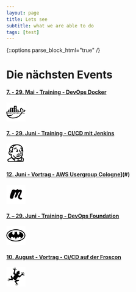 ```yaml
---
layout: page
title: Lets see
subtitle: what we are able to do
tags: [test]
---
```

{::options parse_block_html="true" /}
<div class="content">

<div class="container">

<div class="grid-content">

<div class="offer_head">

# Die nächsten Events

</div>

<div class="col-sm-24 col-md-12">

<div class="boxes2 flexible">

#### [7\. - 29\. Mai - Training - DevOps Docker](docker-training)

[![Docker Hands-on Workshops](/img/icons8-docker-50.png)](docker-training)
</div>

</div>

<div class="col-sm-24 col-md-12">

<div class="boxes2 flexible">

#### [7\. - 29\. Juni - Training - CI/CD mit Jenkins](jenkins-training)

[![Jenkins Hands-on Workshops](/img/icons8-jenkins-50.png)](jenkins-training)
</div>

</div>

<div class="col-sm-24 col-md-12">

<div class="boxes2 flexible">

#### [12\. Juni - Vortrag - AWS Usergroup Cologne](/img/partners/meetup-50x50.png)](#)

[![Get your technical team to become superheros in DevOps practises.](/img/partners/meetup-50x50.png)](#)
</div>

</div>

<div class="col-sm-24 col-md-12">

<div class="boxes2 flexible">

#### [7\. – 29\. Juni - Training - DevOps Foundation](devops-transformation)

[![Get your technical team to become superheros in DevOps practises.](/img/icons8-batman-alt-50.png)](devops-transformation)
</div>

</div>

<div class="col-sm-24 col-md-12">

<div class="boxes2 flexible">

#### [10\. August - Vortrag - Ci/CD auf der Froscon](#)

[![Docker Hands-on Workshops](/img/partners/froscon-50x50.jpg)](#)
</div>

</div>

</div>

</div>

</div>
